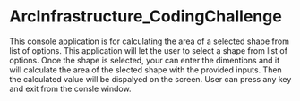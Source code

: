 # ArcInfrastructure_CodingChallenge
This console application is for calculating the area of a selected shape from list of options.
This application will let the user to select a shape from list of options. Once the shape is selected, your can enter the dimentions and it will calculate the area of the slected shape with the provided inputs. Then the calculated value will be dispalyed on the screen. User can press any key and exit from the consle window.
